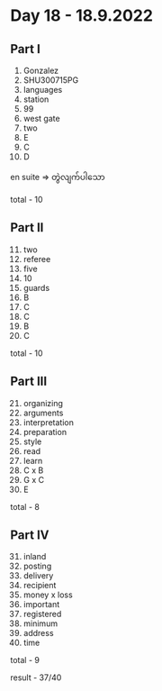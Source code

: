 # Day 18 - 18.9.2022

## Part I

1. Gonzalez
2. SHU300715PG
3. languages
4. station
5. 99 
6. west gate
7. two
8. E
9. C
10. D

en suite => တွဲလျက်ပါသော

total - 10

## Part II

11. two
12. referee
13. five
14. 10
15. guards
16. B
17. C
18. C
19. B
20. C

total - 10

## Part III

21. organizing
22. arguments
23. interpretation
24. preparation
25. style
26. read
27. learn
28. C x B
29. G x C
30. E

total - 8

## Part IV

31. inland
32. posting 
33. delivery
34. recipient
35. money x loss
36. important 
37. registered
38. minimum
39. address
40. time

total - 9

result - 37/40